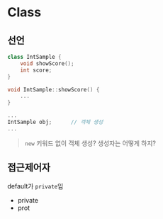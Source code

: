 # Class
## 선언
```cpp
class IntSample {
	void showScore();
	int score;
}

void IntSample::showScore() {
	...
}

...
IntSample obj;		// 객체 생성
...
```

> `new` 키워드 없이 객체 생성?
> 생성자는 어떻게 하지?

## 접근제어자
default가 `private`임
- private
- prot
<!--stackedit_data:
eyJoaXN0b3J5IjpbMzczOTg2Ml19
-->